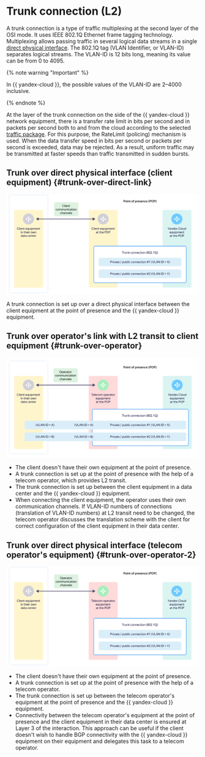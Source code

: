 # Trunk connection (L2)

A trunk connection is a type of traffic multiplexing at the second layer of the OSI mode. It uses IEEE 802.1Q Ethernet frame tagging technology. Multiplexing allows passing traffic in several logical data streams in a single [direct physical interface](l1-physical.md). The 802.1Q tag (VLAN Identifier, or VLAN-ID) separates logical streams. The VLAN-ID is 12 bits long, meaning its value can be from 0 to 4095.

{% note warning "Important" %}

In {{ yandex-cloud }}, the possible values of the VLAN-ID are 2–4000 inclusive.

{% endnote %}

At the layer of the trunk connection on the side of the {{ yandex-cloud }} network equipment, there is a transfer rate limit in bits per second and in packets per second both to and from the cloud according to the selected [traffic package](../manual.md#bandwidth). For this purpose, the RateLimit (policing) mechanism is used. When the data transfer speed in bits per second or packets per second is exceeded, data may be rejected. As a result, uniform traffic may be transmitted at faster speeds than traffic transmitted in sudden bursts.

## Trunk over direct physical interface (client equipment) {#trunk-over-direct-link}

![trunk-over-direct-link](../../_assets/cloud-interconnect/interconnect-trn-1.svg)

A trunk connection is set up over a direct physical interface between the client equipment at the point of presence and the {{ yandex-cloud }} equipment.

## Trunk over operator's link with L2 transit to client equipment {#trunk-over-operator}

![trunk-over-direct-link](../../_assets/cloud-interconnect/interconnect-trn-2.svg)

* The client doesn't have their own equipment at the point of presence.
* A trunk connection is set up at the point of presence with the help of a telecom operator, which provides L2 transit.
* The trunk connection is set up between the client equipment in a data center and the {{ yandex-cloud }} equipment.
* When connecting the client equipment, the operator uses their own communication channels. If VLAN-ID numbers of connections (translation of VLAN-ID numbers) at L2 transit need to be changed, the telecom operator discusses the translation scheme with the client for correct configuration of the client equipment in their data center.

## Trunk over direct physical interface (telecom operator's equipment) {#trunk-over-operator-2}

![trunk-over-direct-link](../../_assets/cloud-interconnect/interconnect-trn-3.svg)

* The client doesn't have their own equipment at the point of presence.
* A trunk connection is set up at the point of presence with the help of a telecom operator.
* The trunk connection is set up between the telecom operator's equipment at the point of presence and the {{ yandex-cloud }} equipment.
* Connectivity between the telecom operator's equipment at the point of presence and the client equipment in their data center is ensured at Layer 3 of the interaction. This approach can be useful if the client doesn't wish to handle BGP connectivity with the {{ yandex-cloud }} equipment on their equipment and delegates this task to a telecom operator.